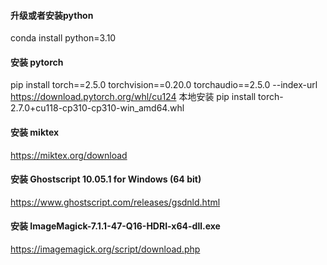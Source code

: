 #### 升级或者安装python
conda install python=3.10
#### 安装 pytorch
pip install torch==2.5.0 torchvision==0.20.0 torchaudio==2.5.0 --index-url https://download.pytorch.org/whl/cu124
本地安装 pip install  torch-2.7.0+cu118-cp310-cp310-win_amd64.whl
#### 安装 miktex
https://miktex.org/download
#### 安装  Ghostscript 10.05.1 for Windows (64 bit)
https://www.ghostscript.com/releases/gsdnld.html
#### 安装 ImageMagick-7.1.1-47-Q16-HDRI-x64-dll.exe
https://imagemagick.org/script/download.php